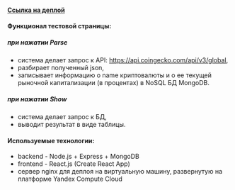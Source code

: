 
#### [Ссылка на деплой](http://178.154.245.149/) 

#### Функционал тестовой страницы:
##### при нажатии Parse
- система делает запрос к API: https://api.coingecko.com/api/v3/global, 
- разбирает полученный json, 
- записывает информацию о name криптовалюты и о ее текущей рыночной капитализации (в процентах) в NoSQL БД MongoDB.

##### при нажатии Show
- система делает запрос к БД,
- выводит результат в виде таблицы.

#### Используемые технологии:
- backend - Node.js + Express + MongoDB
- frontend - React.js (Create React App)
- сервер nginx для деплоя на виртуальную машину, развернутую на платформе Yandex Compute Cloud
 
